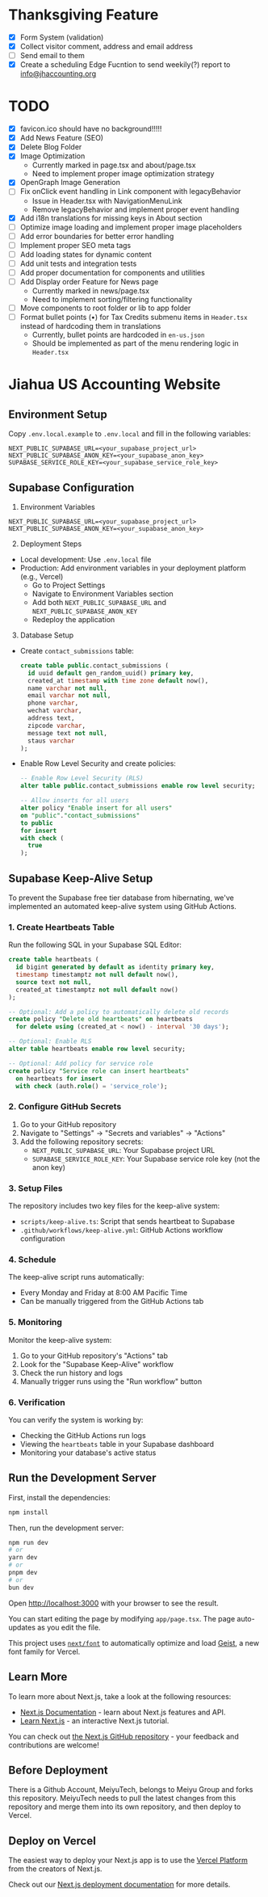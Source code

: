 # Thanksgiving Feature

- [X] Form System (validation)
- [X] Collect visitor comment, address and email address
- [ ] Send email to them
- [X] Create a scheduling Edge Fucntion to send weekily(?) report to info@jhaccounting.org

# TODO

- [X] favicon.ico should have no background!!!!!
- [X] Add News Feature (SEO)
- [X] Delete Blog Folder
- [X] Image Optimization
  - Currently marked in page.tsx and about/page.tsx
  - Need to implement proper image optimization strategy
- [X] OpenGraph Image Generation
- [ ] Fix onClick event handling in Link component with legacyBehavior
  - Issue in Header.tsx with NavigationMenuLink
  - Remove legacyBehavior and implement proper event handling
- [X] Add i18n translations for missing keys in About section
- [ ] Optimize image loading and implement proper image placeholders
- [ ] Add error boundaries for better error handling
- [ ] Implement proper SEO meta tags
- [ ] Add loading states for dynamic content
- [ ] Add unit tests and integration tests
- [ ] Add proper documentation for components and utilities
- [ ] Add Display order Feature for News page
  - Currently marked in news/page.tsx
  - Need to implement sorting/filtering functionality
- [ ] Move components to root folder or lib to app folder
- [ ] Format bullet points (•) for Tax Credits submenu items in `Header.tsx` instead of hardcoding them in translations
  - Currently, bullet points are hardcoded in `en-us.json`
  - Should be implemented as part of the menu rendering logic in `Header.tsx`

# Jiahua US Accounting Website

## Environment Setup

Copy `.env.local.example` to `.env.local` and fill in the following variables:

```
NEXT_PUBLIC_SUPABASE_URL=<your_supabase_project_url>
NEXT_PUBLIC_SUPABASE_ANON_KEY=<your_supabase_anon_key>
SUPABASE_SERVICE_ROLE_KEY=<your_supabase_service_role_key>
```

## Supabase Configuration

1. Environment Variables

```
NEXT_PUBLIC_SUPABASE_URL=<your_supabase_project_url>
NEXT_PUBLIC_SUPABASE_ANON_KEY=<your_supabase_anon_key>
```

2. Deployment Steps

- Local development: Use `.env.local` file
- Production: Add environment variables in your deployment platform (e.g., Vercel)
  - Go to Project Settings
  - Navigate to Environment Variables section
  - Add both `NEXT_PUBLIC_SUPABASE_URL` and `NEXT_PUBLIC_SUPABASE_ANON_KEY`
  - Redeploy the application

3. Database Setup

- Create `contact_submissions` table:

  ```sql
  create table public.contact_submissions (
    id uuid default gen_random_uuid() primary key,
    created_at timestamp with time zone default now(),
    name varchar not null,
    email varchar not null,
    phone varchar,
    wechat varchar,
    address text,
    zipcode varchar,
    message text not null,
    staus varchar
  );
  ```
- Enable Row Level Security and create policies:

  ```sql
  -- Enable Row Level Security (RLS)
  alter table public.contact_submissions enable row level security;

  -- Allow inserts for all users
  alter policy "Enable insert for all users"
  on "public"."contact_submissions"
  to public
  for insert
  with check (
    true
  );
  ```

## Supabase Keep-Alive Setup

To prevent the Supabase free tier database from hibernating, we've implemented an automated keep-alive system using GitHub Actions.

### 1. Create Heartbeats Table

Run the following SQL in your Supabase SQL Editor:

```sql
create table heartbeats (
  id bigint generated by default as identity primary key,
  timestamp timestamptz not null default now(),
  source text not null,
  created_at timestamptz not null default now()
);

-- Optional: Add a policy to automatically delete old records
create policy "Delete old heartbeats" on heartbeats
  for delete using (created_at < now() - interval '30 days');

-- Optional: Enable RLS
alter table heartbeats enable row level security;

-- Optional: Add policy for service role
create policy "Service role can insert heartbeats"
  on heartbeats for insert
  with check (auth.role() = 'service_role');
```

### 2. Configure GitHub Secrets

1. Go to your GitHub repository
2. Navigate to "Settings" -> "Secrets and variables" -> "Actions"
3. Add the following repository secrets:
   - `NEXT_PUBLIC_SUPABASE_URL`: Your Supabase project URL
   - `SUPABASE_SERVICE_ROLE_KEY`: Your Supabase service role key (not the anon key)

### 3. Setup Files

The repository includes two key files for the keep-alive system:

- `scripts/keep-alive.ts`: Script that sends heartbeat to Supabase
- `.github/workflows/keep-alive.yml`: GitHub Actions workflow configuration

### 4. Schedule

The keep-alive script runs automatically:

- Every Monday and Friday at 8:00 AM Pacific Time
- Can be manually triggered from the GitHub Actions tab

### 5. Monitoring

Monitor the keep-alive system:

1. Go to your GitHub repository's "Actions" tab
2. Look for the "Supabase Keep-Alive" workflow
3. Check the run history and logs
4. Manually trigger runs using the "Run workflow" button

### 6. Verification

You can verify the system is working by:

- Checking the GitHub Actions run logs
- Viewing the `heartbeats` table in your Supabase dashboard
- Monitoring your database's active status

## Run the Development Server

First, install the dependencies:

```bash
npm install
```

Then, run the development server:

```bash
npm run dev
# or
yarn dev
# or
pnpm dev
# or
bun dev
```

Open [http://localhost:3000](http://localhost:3000) with your browser to see the result.

You can start editing the page by modifying `app/page.tsx`. The page auto-updates as you edit the file.

This project uses [`next/font`](https://nextjs.org/docs/app/building-your-application/optimizing/fonts) to automatically optimize and load [Geist](https://vercel.com/font), a new font family for Vercel.

## Learn More

To learn more about Next.js, take a look at the following resources:

- [Next.js Documentation](https://nextjs.org/docs) - learn about Next.js features and API.
- [Learn Next.js](https://nextjs.org/learn) - an interactive Next.js tutorial.

You can check out [the Next.js GitHub repository](https://github.com/vercel/next.js) - your feedback and contributions are welcome!

## Before Deployment

There is a Github Account, MeiyuTech, belongs to Meiyu Group and forks this repository. MeiyuTech needs to pull the latest changes from this repository and merge them into its own repository, and then deploy to Vercel.

## Deploy on Vercel

The easiest way to deploy your Next.js app is to use the [Vercel Platform](https://vercel.com/new?utm_medium=default-template&filter=next.js&utm_source=create-next-app&utm_campaign=create-next-app-readme) from the creators of Next.js.

Check out our [Next.js deployment documentation](https://nextjs.org/docs/app/building-your-application/deploying) for more details.

